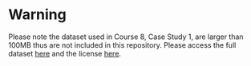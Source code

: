 # Warning

Please note the dataset used in Course 8, Case Study 1, are larger than 100MB thus are not included in this repository. Please access the full dataset [here](https://divvy-tripdata.s3.amazonaws.com/index.html) and the license [here](https://www.divvybikes.com/data-license-agreement).
